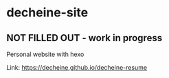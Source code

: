# decheine-site

## NOT FILLED OUT - work in progress
Personal website with hexo



Link: https://decheine.github.io/decheine-resume

